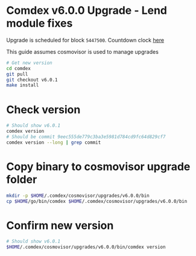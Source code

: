 # Comdex v6.0.0 Upgrade - Lend module fixes

Upgrade is scheduled for block `5447500`. Countdown clock [here](https://www.mintscan.io/comdex/blocks/5447500)

This guide assumes cosmovisor is used to manage upgrades

```bash
# Get new version
cd comdex
git pull
git checkout v6.0.1
make install
```

# Check version

```bash
# Should show v6.0.1
comdex version
# Should be commit 9eec555de779c3ba3e5981d784cd9fc64d829cf7
comdex version --long | grep commit
```

# Copy binary to cosmovisor upgrade folder

```bash
mkdir -p $HOME/.comdex/cosmovisor/upgrades/v6.0.0/bin
cp $HOME/go/bin/comdex $HOME/.comdex/cosmovisor/upgrades/v6.0.0/bin
```

# Confirm new version

```bash
# Should show v6.0.1
$HOME/.comdex/cosmovisor/upgrades/v6.0.0/bin/comdex version
```